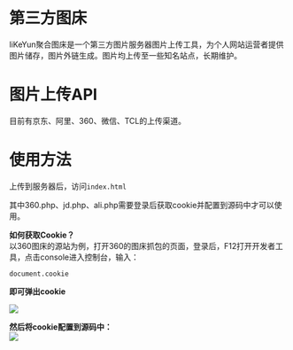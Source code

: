 # 第三方图床

liKeYun聚合图床是一个第三方图片服务器图片上传工具，为个人网站运营者提供图片储存，图片外链生成。图片均上传至一些知名站点，长期维护。

# 图片上传API

目前有京东、阿里、360、微信、TCL的上传渠道。

# 使用方法

上传到服务器后，访问`index.html`

其中360.php、jd.php、ali.php需要登录后获取cookie并配置到源码中才可以使用。

**如何获取Cookie？** <br/>
以360图床的源站为例，打开360的图床抓包的页面，登录后，F12打开开发者工具，点击console进入控制台，输入：
```
document.cookie
```
**即可弹出cookie** <br/>

<img src="http://p15.qhimg.com/t01ea45ccfcf4c79b5d.jpg" />

**然后将cookie配置到源码中：** <br/>
<img src="https://sc01.alicdn.com/kf/H81918f5a89e844a9a5115206143532e4r.png" />
